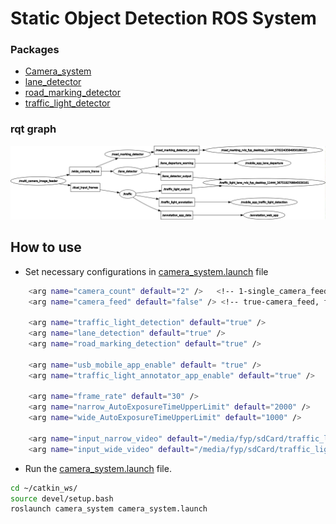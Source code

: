 # Static Object Detection ROS System

### Packages
* [Camera_system](/camera_system)
* [lane_detector](/lane_detector)
* [road_marking_detector](/road_marking_detector)
* [traffic_light_detector](/traffic_light_detector)


### rqt graph
<p align="left" width="100%">
    <img src="images/rqt_graph.png" width="1000">
</p>


## How to use
* Set necessary configurations in [camera_system.launch](/camera_system/launch/camera_system.launch) file
    
```bash
    <arg name="camera_count" default="2" />   <!-- 1-single_camera_feed, 2-multi_camera_feed -->
    <arg name="camera_feed" default="false" /> <!-- true-camera_feed, false-video_feed -->

    <arg name="traffic_light_detection" default="true" />
    <arg name="lane_detection" default="true" />
    <arg name="road_marking_detection" default="true" />

    <arg name="usb_mobile_app_enable" default= "true" />
    <arg name="traffic_light_annotator_app_enable" default="true" />

    <arg name="frame_rate" default="30" />
    <arg name="narrow_AutoExposureTimeUpperLimit" default="2000" />
    <arg name="wide_AutoExposureTimeUpperLimit" default="1000" />
    
    <arg name="input_narrow_video" default="/media/fyp/sdCard/traffic_light_videos/27-02-2022_11-02_narrow_cam.mp4"/>
    <arg name="input_wide_video" default="/media/fyp/sdCard/traffic_light_videos/27-02-2022_11-02_wide_cam.mp4"/>

```

* Run the [camera_system.launch](/camera_system/launch/camera_system.launch) file.

```bash
cd ~/catkin_ws/
source devel/setup.bash
roslaunch camera_system camera_system.launch 

```
